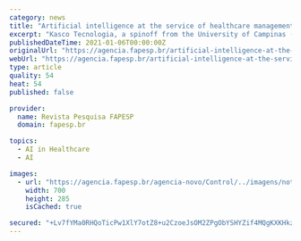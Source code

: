 ```yaml
---
category: news
title: "Artificial intelligence at the service of healthcare management"
excerpt: "Kasco Tecnologia, a spinoff from the University of Campinas (UNICAMP) in the state of São Paulo, Brazil, is developing an artificial intelligence (AI) solution to improve the management of hospital flows in the public and private sector alike."
publishedDateTime: 2021-01-06T00:00:00Z
originalUrl: "https://agencia.fapesp.br/artificial-intelligence-at-the-service-of-healthcare-management/34922/"
webUrl: "https://agencia.fapesp.br/artificial-intelligence-at-the-service-of-healthcare-management/34922/"
type: article
quality: 54
heat: 54
published: false

provider:
  name: Revista Pesquisa FAPESP
  domain: fapesp.br

topics:
  - AI in Healthcare
  - AI

images:
  - url: "https://agencia.fapesp.br/agencia-novo/Control/../imagens/noticia/34922.jpg"
    width: 700
    height: 285
    isCached: true

secured: "+Lv7fYMa0RHQoTicPw1XlY7otZ8+u2CzoeJsOM2ZPgObYSHYZif4MQgKXKHkz/q+a8gR5ooTDVu5bZakxLlPiRJ1Ubyu7pNhdIq67aubmspsduNognRPmIT7y9IKOT58dv3MJqPKtdyu7mNNJfzDxjE/CkaZbai/s4gGSNCr2z5wj3GZ3ROjxMCtpX0yGY4nHbIBPM9vIDVg64+C8e7Qr/5WTcrbK27fOtrJQqCjKyZ7QxzGVJnTG/y0KWguWGN/xRT8Q02q1menuM1zVZqShLyWgUBNDgna5okSid6lqKjtloVTwmfp+M+QvJPARJoMIX93FMzQLZMUyUBovv2F11LJK5hIdPHK51Cr9KBKLSM=;/K+Twd29uGsTgikUhtJdvA=="
---
```


